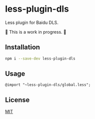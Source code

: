 # less-plugin-dls

Less plugin for Baidu DLS.

🚧 This is a work in progress. 🚧

## Installation

```sh
npm i --save-dev less-plugin-dls
```

## Usage

```less
@import "~less-plugin-dls/global.less";
```

## License

[MIT](https://github.com/ecomfe/less-plugin-dls/blob/master/LICENSE)
